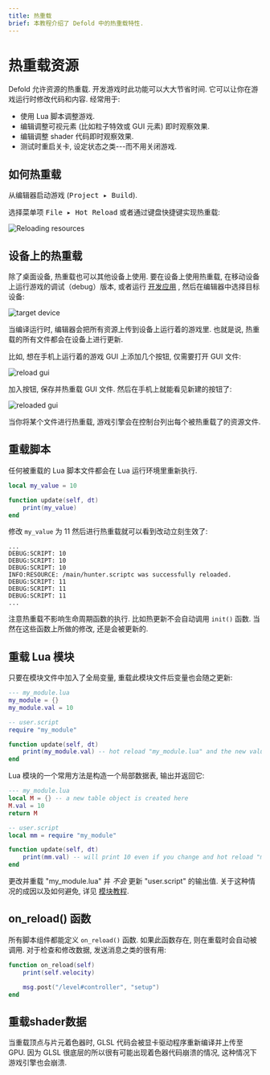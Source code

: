 ```yaml
---
title: 热重载
brief: 本教程介绍了 Defold 中的热重载特性.
---
```


# 热重载资源

Defold 允许资源的热重载. 开发游戏时此功能可以大大节省时间. 它可以让你在游戏运行时修改代码和内容. 经常用于:

- 使用 Lua 脚本调整游戏.
- 编辑调整可视元素 (比如粒子特效或 GUI 元素) 即时观察效果.
- 编辑调整 shader 代码即时观察效果.
- 测试时重启关卡, 设定状态之类---而不用关闭游戏.

## 如何热重载

从编辑器启动游戏 (<kbd>Project ▸ Build</kbd>).

选择菜单项 <kbd>File ▸ Hot Reload</kbd> 或者通过键盘快捷键实现热重载:

![Reloading resources](images/hot-reload/menu.png)

## 设备上的热重载

除了桌面设备, 热重载也可以其他设备上使用. 要在设备上使用热重载, 在移动设备上运行游戏的调试（debug）版本, 或者运行 [开发应用](/manuals/dev-app) , 然后在编辑器中选择目标设备:

![target device](images/hot-reload/target.png)

当编译运行时, 编辑器会把所有资源上传到设备上运行着的游戏里. 也就是说, 热重载的所有文件都会在设备上进行更新.

比如, 想在手机上运行着的游戏 GUI 上添加几个按钮, 仅需要打开 GUI 文件:

![reload gui](images/hot-reload/gui.png)

加入按钮, 保存并热重载 GUI 文件. 然后在手机上就能看见新建的按钮了:

![reloaded gui](images/hot-reload/gui-reloaded.png)

当你将某个文件进行热重载, 游戏引擎会在控制台列出每个被热重载了的资源文件.

## 重载脚本

任何被重载的 Lua 脚本文件都会在 Lua 运行环境里重新执行.

```lua
local my_value = 10

function update(self, dt)
    print(my_value)
end
```

修改 `my_value` 为 11 然后进行热重载就可以看到改动立刻生效了:

```text
...
DEBUG:SCRIPT: 10
DEBUG:SCRIPT: 10
DEBUG:SCRIPT: 10
INFO:RESOURCE: /main/hunter.scriptc was successfully reloaded.
DEBUG:SCRIPT: 11
DEBUG:SCRIPT: 11
DEBUG:SCRIPT: 11
...
```

注意热重载不影响生命周期函数的执行. 比如热更新不会自动调用 `init()` 函数. 当然在这些函数上所做的修改, 还是会被更新的.

## 重载 Lua 模块

只要在模块文件中加入了全局变量, 重载此模块文件后变量也会随之更新:

```lua
--- my_module.lua
my_module = {}
my_module.val = 10
```

```lua
-- user.script
require "my_module"

function update(self, dt)
    print(my_module.val) -- hot reload "my_module.lua" and the new value will print
end
```

Lua 模块的一个常用方法是构造一个局部数据表, 输出并返回它:

```lua
--- my_module.lua
local M = {} -- a new table object is created here
M.val = 10
return M
```

```lua
-- user.script
local mm = require "my_module"

function update(self, dt)
    print(mm.val) -- will print 10 even if you change and hot reload "my_module.lua"
end
```

更改并重载 "my_module.lua" 并 _不会_ 更新 "user.script" 的输出值. 关于这种情况的成因以及如何避免, 详见 [模块教程](/manuals/modules).

## on_reload() 函数

所有脚本组件都能定义 `on_reload()` 函数. 如果此函数存在, 则在重载时会自动被调用. 对于检查和修改数据, 发送消息之类的很有用:

```lua
function on_reload(self)
    print(self.velocity)

    msg.post("/level#controller", "setup")
end
```

## 重载shader数据

当重载顶点与片元着色器时, GLSL 代码会被显卡驱动程序重新编译并上传至 GPU. 因为 GLSL 很底层的所以很有可能出现着色器代码崩溃的情况, 这种情况下游戏引擎也会崩溃.
